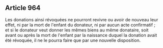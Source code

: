 Article 964
----
Les donations ainsi révoquées ne pourront revivre ou avoir de nouveau leur
effet, ni par la mort de l'enfant du donateur, ni par aucun acte confirmatif ;
et si le donateur veut donner les mêmes biens au même donataire, soit avant ou
après la mort de l'enfant par la naissance duquel la donation avait été
révoquée, il ne le pourra faire que par une nouvelle disposition.
